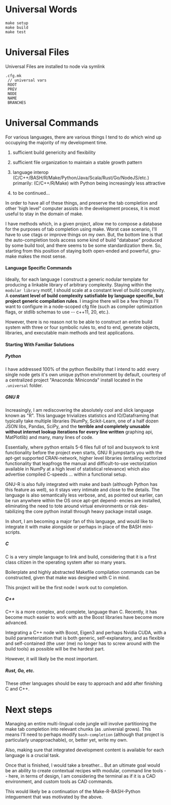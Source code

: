 # Universal Words

```
make setup
make build
make test
```

# Universal Files

Universal Files are installed to node via symlink
```
.cfg.mk
 // universal vars
 ROOT
 PREV
 NODE
 NAME
 BRANCHES
```

# Universal Commands

For various languages, there are various things I tend to do which wind up occupying the
majority of my development time.

1) sufficient build genericity and flexibility

2) sufficient file organization to maintain a stable growth pattern

3) language interop (C/C++/BASH/R/Make/Python/Java/Scala/Rust/Go/NodeJS/etc.)
   primarily: (C/C++/R/Make) with Python being increasingly less attractive

4) to be continued...

In order to have all of these things, and preserve the tab completion and other 'high level"
computer assists in the development process, it is most useful to stay in the domain of make.

I have methods which, in a given project, allow me to compose a database for the purposes of
tab completion using make.  Worst case scenario, I'll have to use ctags or improve things on
my own.  But, the bottom line is that the auto-completion tools access some kind of build
"database" produced by some build tool, and there seems to be some standardization there.  So,
starting from this position of staying both open-ended and powerful, gnu-make makes the most
sense.


#### Language Specific Commands

Ideally, for each language I construct a generic nodular template for producing a linkable
library of arbitrary complexity.  Staying within the `modular library` motif, I should scale
at a constant level of build complexity.  A **constant level of build complexity satisfiable
by language specific, but project generic compilation rules**.  I imagine there will be a few
things I'll want to configure in a node-scoped cfg file (such as compiler optimization flags,
or stdlib schemas to use -- c++11, 20, etc.).

However, there is no reason not to be able to construct an entire build system with three or
four symbolic rules to, end to end, generate objects, libraries, and executable main methods
and test applications.

#### Starting With Familiar Solutions

##### Python

I have addressed 100% of the python flexibility that I intend to add: every single node gets
it's own unique python environment by default, courtesy of a centralized project
"Anaconda: Miniconda" install located in the `.universal` folder.

##### GNU R

Increasingly, I am rediscovering the absolutely cool and slick language known as "R".  This
language trivializes statistics and IO/Dataframing that typically take multiple libraries
(NumPy, Scikit-Learn, one of a half dozen JSON libs, Pandas, SciPy, and the **terrible and
completely unusable without internet lookup iterations for every line written** graphing api,
MatPlotlib) and many, many lines of code.

Essentially, where python entails 5-6 files full of toil and busywork to knit functionality
before the project even starts, GNU R jumpstarts you with the apt-get supported CRAN-network,
higher level libraries (entailing vectorized functionality that leapfrogs the manual and
difficult-to-use vectorization available in NumPy at a high level of statistical relevance)
which also advertise compiled C-speeds ... within a functional setup.

GNU-R is also fully integrated with make and bash (although Python has this feature as well),
so it stays very intimate and close to the details.  The language is also semantically less
verbose, and, as pointed out earlier, can be run anywhere within the OS once apt-get depend-
encies are installed, eliminating the need to tote around virtual environments or risk des-
tabilizing the core python install through heavy package install usage.

In short, I am becoming a major fan of this language, and would like to integrate it with
make alongside or perhaps in place of the BASH mini-scripts.

##### C

C is a very simple language to link and build, considering that it is a first class citizen
in the operating system after so many years.

Boilerplate and highly abstracted Makefile compilation commands can be constructed, given that
make was designed with C in mind.

This project will be the first node I work out to completion.

##### C++

C++ is a more complex, and complete, language than C.  Recently, it has become much easier to
work with as the Boost libraries have become more advanced.

Integrating a C++ node with Boost, Eigen3 and perhaps Nvidia CUDA, with a build parameterization
that is both generic, self-explanatory, and as flexible and self-contained (the user (me) no
longer has to screw around with the build tools) as possible will be the hardest part.

However, it will likely be the most important.

##### Rust, Go, etc.

These other languages should be easy to approach and add after finishing C and C++.


# Next steps

Managing an entire multi-lingual code jungle will involve partitioning the make tab completion
into relevant chunks (as .universial grows).  This means I'll need to perhaps modify
`bash-completion` (although that project is particularly unapproachable), or, better yet,
write my own.

Also, making sure that integrated development content is available for each language is a crucial
task.

Once that is finished, I would take a breather... But an ultimate goal would be an ability to create
contextual recipes with modular, command line tools -- here, in terms of design, I am considering the
terminal as if it is a CAD environment, and custom tools as CAD commands.

This would likely be a continuation of the Make-R-BASH-Python integuement that was motivated by the
above.



